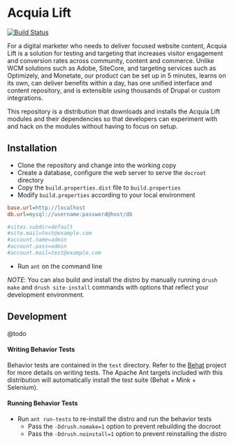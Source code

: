 # Acquia Lift

[![Build Status](https://magnum.travis-ci.com/cpliakas/personalize.png?token=PH71WkhMufTnsVvCU5rV&branch=kickstart)](https://magnum.travis-ci.com/cpliakas/personalize)

For a digital marketer who needs to deliver focused website content, Acquia Lift
is a solution for testing and targeting that increases visitor engagement and
conversion rates across community, content and commerce. Unlike WCM solutions
such as Adobe, SiteCore, and targeting services such as Optimizely, and
Monetate, our product can be set up in 5 minutes, learns on its own, can deliver
benefits within a day, has one unified interface and content repository, and is
extensible using thousands of Drupal or custom integrations.

This repository is a distribution that downloads and installs the Acquia Lift
modules and their dependencies so that developers can experiment with and hack
on the modules without having to focus on setup.

## Installation

* Clone the repository and change into the working copy
* Create a database, configure the web server to serve the `docroot` directory
* Copy the `build.properties.dist` file to `build.properties`
* Modify `build.properties` according to your local environment

```ini
base.url=http://localhost
db.url=mysql://username:password@host/db

#sites.subdir=default
#site.mail=test@example.com
#account.name=admin
#account.pass=admin
#account.mail=test@example.com
```

* Run `ant` on the command line

_NOTE_: You can also build and install the distro by manually running `drush
make` and `drush site-install` commands with options that reflect your
development environment.

## Development

@todo

#### Writing Behavior Tests

Behavior tests are contained in the `test` directory. Refer to the
[Behat](http://behat.org/) project for more details on writing tests. The Apache
Ant targets included with this distribution will automatically install the test
suite (Behat + Mink + Selenium).

#### Running Behavior Tests

* Run `ant run-tests` to re-install the distro and run the behavior tests
  * Pass the `-Ddrush.nomake=1` option to prevent rebuilding the docroot
  * Pass the `-Ddrush.noinstall=1` option to prevent reinstalling the distro
